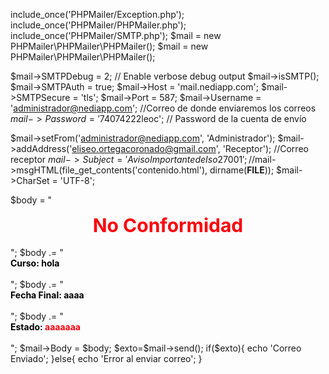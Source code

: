 include_once('PHPMailer/Exception.php');
include_once('PHPMailer/PHPMailer.php');
include_once('PHPMailer/SMTP.php');
$mail = new PHPMailer\PHPMailer\PHPMailer();
$mail = new PHPMailer\PHPMailer\PHPMailer();

$mail->SMTPDebug = 2;                                 // Enable verbose debug output
$mail->isSMTP();    
$mail->SMTPAuth = true;
$mail->Host = 'mail.nediapp.com';
$mail->SMTPSecure = 'tls';
$mail->Port = 587;
$mail->Username = 'administrador@nediapp.com'; //Correo de donde enviaremos los correos
$mail->Password = '74074222$leoc'; // Password de la cuenta de envío

$mail->setFrom('administrador@nediapp.com', 'Administrador');
$mail->addAddress('eliseo.ortegacoronado@gmail.com', 'Receptor'); //Correo receptor
$mail->Subject = 'Aviso Importante de Iso 27001';
//$mail->msgHTML(file_get_contents('contenido.html'), dirname(__FILE__)); 
$mail->CharSet = 'UTF-8';


$body  = "<html lang='es'><head><meta charset='UTF-8'></head><body>
<div><center><span style='color: #ff000c;font-size: 30px;'><strong>No Conformidad</strong></span></center></div><br>";
$body .= "<div><span style='color: #000;'><strong>Curso: <span>hola</span></span></strong></div><br>";
$body .= "<div><span style='color: #000;'><strong>Fecha Final: <span>aaaa</span></span></strong></div><br>";
$body .= "<div><span style='color: #000;'><strong>Estado: <span style='color: #ff000c;'>aaaaaaa</span></span></div></strong><br></body></html>";
$mail->Body = $body;
$exto=$mail->send();
if($exto){
            echo 'Correo Enviado';
            }else{
            echo 'Error al enviar correo';
            }
